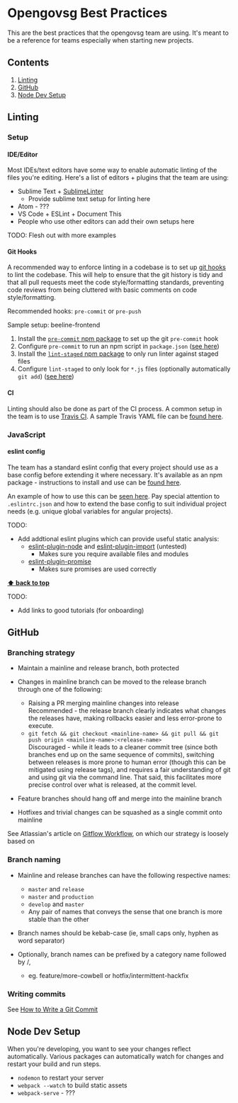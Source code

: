 # Opengovsg Best Practices

This are the best practices that the opengovsg team are using. It's meant to be a reference for teams especially when starting new projects.

## Contents

1. [Linting](#linting)
1. [GitHub](#github)
1. [Node Dev Setup](#node-dev-setup)

## Linting

### Setup

#### IDE/Editor

Most IDEs/text editors have some way to enable automatic linting of the files you're editing. Here's a list of editors + plugins that the team are using:

* Sublime Text + [SublimeLinter](https://github.com/SublimeLinter/SublimeLinter)
  * Provide sublime text setup for linting here
* Atom - ???
* VS Code + ESLint + Document This
* People who use other editors can add their own setups here

TODO: Flesh out with more examples

#### Git Hooks

A recommended way to enforce linting in a codebase is to set up [git hooks](https://git-scm.com/book/gr/v2/Customizing-Git-Git-Hooks) to lint the codebase. This will help to ensure that the git history is tidy and that all pull requests meet the code style/formatting standards, preventing code reviews from being cluttered with basic comments on code style/formatting.

Recommended hooks: `pre-commit` or `pre-push`

Sample setup: beeline-frontend

1. Install the [`pre-commit` npm package](https://www.npmjs.com/package/pre-commit) to set up the git `pre-commit` hook
1. Configure `pre-commit` to run an npm script in `package.json` ([see here](https://github.com/datagovsg/beeline-frontend/blob/715d478db76a903f1534157228539a8bdde9e032/package.json#L163-L165))
1. Install the [`lint-staged` npm package](https://www.npmjs.com/package/lint-staged) to only run linter against staged files
1. Configure `lint-staged` to only look for `*.js` files (optionally automatically `git add`) ([see here](https://github.com/datagovsg/beeline-frontend/blob/715d478db76a903f1534157228539a8bdde9e032/package.json#L166-L171))

#### CI

Linting should also be done as part of the CI process. A common setup in the team is to use [Travis CI](https://docs.travis-ci.com/user/getting-started/). A sample Travis YAML file can be [found here](/linting/.travis.yml).

### JavaScript

#### eslint config

The team has a standard eslint config that every project should use as a base config before extending it where necessary. It's available as an npm package - instructions to install and use can be [found here](https://www.npmjs.com/package/@opengovsg/eslint-config-opengovsg).

An example of how to use this can be [seen here](https://github.com/datagovsg/beeline-frontend/pull/658/commits/25704f0a0e0ced181923667dee6742eb4937bf02). Pay special attention to `.eslintrc.json` and how to extend the base config to suit individual project needs (e.g. unique global variables for angular projects).

TODO:
* Add addtional eslint plugins which can provide useful static analysis:
  * [eslint-plugin-node](https://www.npmjs.com/package/eslint-plugin-node) and [eslint-plugin-import](https://github.com/benmosher/eslint-plugin-import) (untested)
    * Makes sure you require available files and modules
  * [eslint-plugin-promise](https://www.npmjs.com/package/eslint-plugin-promise)
    * Makes sure promises are used correctly

**[⬆ back to top](#contents)**


TODO:
* Add links to good tutorials (for onboarding)

## GitHub

### Branching strategy
* Maintain a mainline and release branch, both protected
* Changes in mainline branch can be moved to the release branch through one of the following:
  * Raising a PR merging mainline changes into release  
    Recommended - the release branch clearly indicates what changes the releases
    have, making rollbacks easier and less error-prone to execute.
  * `git fetch && git checkout <mainline-name> && git pull && git push origin <mainline-name>:<release-name>`  
    Discouraged - while it leads to a cleaner commit tree (since both branches end up on the 
    same sequence of commits), switching between releases is more prone to human error 
    (though this can be mitigated using release tags), and requires a fair understanding of git 
    and using git via the command line. That said, this facilitates more precise control over
    what is released, at the commit level.
    
* Feature branches should hang off and merge into the mainline branch
* Hotfixes and trivial changes can be squashed as a single commit onto mainline

See Atlassian's article on [Gitflow Workflow](https://www.atlassian.com/git/tutorials/comparing-workflows/gitflow-workflow), on which our strategy is loosely based on

### Branch naming

* Mainline and release branches can have the following respective names:
  * `master` and `release`
  * `master` and `production`
  * `develop` and `master`
  * Any pair of names that conveys the sense that one branch is more stable
    than the other

* Branch names should be kebab-case (ie, small caps only, hyphen as word separator)
* Optionally, branch names can be prefixed by a category name followed by /, 
  * eg. feature/more-cowbell or hotfix/intermittent-hackfix

### Writing commits
See [How to Write a Git Commit](https://chris.beams.io/posts/git-commit/)

## Node Dev Setup

When you're developing, you want to see your changes reflect automatically. 
Various packages can automatically watch for changes and restart your build and run steps.

* `nodemon` to restart your server
* `webpack --watch` to build static assets 
* `webpack-serve` - ???
